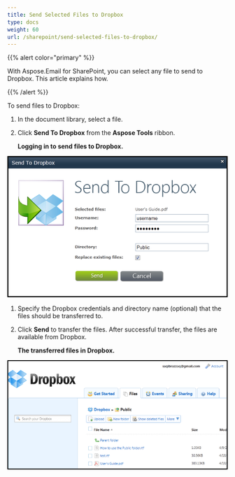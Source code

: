 ```yaml
---
title: Send Selected Files to Dropbox
type: docs
weight: 60
url: /sharepoint/send-selected-files-to-dropbox/
---
```


{{% alert color="primary" %}} 

With Aspose.Email for SharePoint, you can select any file to send to Dropbox. This article explains how.

{{% /alert %}} 

To send files to Dropbox:

1. In the document library, select a file.
1. Click **Send To Dropbox** from the **Aspose Tools** ribbon. 

   **Logging in to send files to Dropbox.** 

![todo:image_alt_text](send-selected-files-to-dropbox_1.png)




1. Specify the Dropbox credentials and directory name (optional) that the files should be transferred to.
1. Click **Send** to transfer the files. After successful transfer, the files are available from Dropbox. 

   **The transferred files in Dropbox.** 

![todo:image_alt_text](send-selected-files-to-dropbox_2.png)
